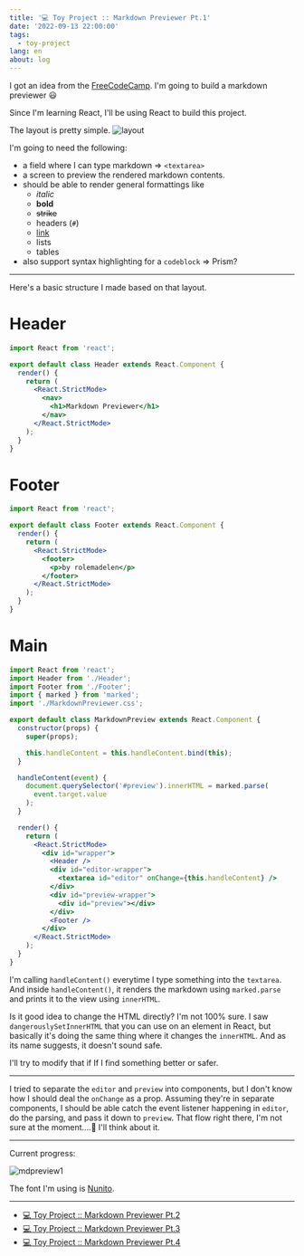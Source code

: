 ```yaml
---
title: '💻 Toy Project :: Markdown Previewer Pt.1'
date: '2022-09-13 22:00:00'
tags:
  - toy-project
lang: en
about: log
---
```


I got an idea from the [FreeCodeCamp](https://www.freecodecamp.org/learn/front-end-development-libraries/front-end-development-libraries-projects/build-a-markdown-previewer). I'm going to build a markdown previewer 😃

Since I'm learning React, I'll be using React to build this project.

The layout is pretty simple.
![layout](/images/posts/markdown-previewer/mdpreview-layout.jpeg)

I'm going to need the following:

- a field where I can type markdown => `<textarea>`
- a screen to preview the rendered markdown contents.
- should be able to render general formattings like
  - _italic_
  - **bold**
  - ~~strike~~
  - headers (`#`)
  - [link](#)
  - lists
  - tables
- also support syntax highlighting for a `codeblock` => Prism?

---

Here's a basic structure I made based on that layout.

# Header

```jsx
import React from 'react';

export default class Header extends React.Component {
  render() {
    return (
      <React.StrictMode>
        <nav>
          <h1>Markdown Previewer</h1>
        </nav>
      </React.StrictMode>
    );
  }
}
```

# Footer

```jsx
import React from 'react';

export default class Footer extends React.Component {
  render() {
    return (
      <React.StrictMode>
        <footer>
          <p>by rolemadelen</p>
        </footer>
      </React.StrictMode>
    );
  }
}
```

# Main

```jsx
import React from 'react';
import Header from './Header';
import Footer from './Footer';
import { marked } from 'marked';
import './MarkdownPreviewer.css';

export default class MarkdownPreview extends React.Component {
  constructor(props) {
    super(props);

    this.handleContent = this.handleContent.bind(this);
  }

  handleContent(event) {
    document.querySelector('#preview').innerHTML = marked.parse(
      event.target.value
    );
  }

  render() {
    return (
      <React.StrictMode>
        <div id="wrapper">
          <Header />
          <div id="editor-wrapper">
            <textarea id="editor" onChange={this.handleContent} />
          </div>
          <div id="preview-wrapper">
            <div id="preview"></div>
          </div>
          <Footer />
        </div>
      </React.StrictMode>
    );
  }
}
```

I'm calling `handleContent()` everytime I type something into the `textarea`. And inside `handleContent()`, it renders the markdown using `marked.parse` and prints it to the view using `innerHTML`.

Is it good idea to change the HTML directly? I'm not 100% sure. I saw `dangerouslySetInnerHTML` that you can use on an element in React, but basically it's doing the same thing where it changes the `innerHTML`. And as its name suggests, it doesn't sound safe.

I'll try to modify that if If I find something better or safer.

---

I tried to separate the `editor` and `preview` into components, but I don't know how I should deal the `onChange` as a prop. Assuming they're in separate components, I should be able catch the event listener happening in `editor`, do the parsing, and pass it down to `preview`. That flow right there, I'm not sure at the moment....🥲 I'll think about it.

---

Current progress:

![mdpreview1](/images/posts/markdown-previewer/mdpreview-1.jpg)

The font I'm using is [Nunito](https://fonts.google.com/specimen/Nunito).

---

- [💻 Toy Project :: Markdown Previewer Pt.2](./markdown-previewer-2)
- [💻 Toy Project :: Markdown Previewer Pt.3](./markdown-previewer-3)
- [💻 Toy Project :: Markdown Previewer Pt.4](./markdown-previewer-4)
